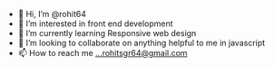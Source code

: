 - 👋 Hi, I’m @rohit64
- 👀 I’m interested in front end development
- 🌱 I’m currently learning Responsive web design     
- 💞️ I’m looking to collaborate on anything helpful to me in javascript
- 📫 How to reach me ...rohitsgr64@gmail.com

<!---
rohit64/rohit64 is a ✨ special ✨ repository because its `README.md` (this file) appears on your GitHub profile.
You can click the Preview link to take a look at your changes.
--->

